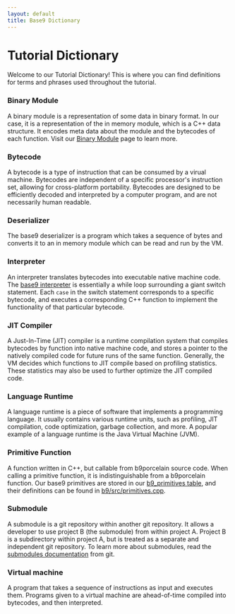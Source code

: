 ```yaml
---
layout: default
title: Base9 Dictionary
---
```


# Tutorial Dictionary

Welcome to our Tutorial Dictionary! This is where you can find definitions for terms and phrases used throughout the tutorial.

### Binary Module
A binary module is a representation of some data in binary format. In our case, it is a representation of the in memory module, which is a C++ data structure. It encodes meta data about the module and the bytecodes of each function. Visit our [Binary Module] page to learn more.  

[Binary Module]: ./FrontendAndBinaryMod.md#binary-format

### Bytecode 
A bytecode is a type of instruction that can be consumed by a virual machine. Bytecodes are independent of a specific processor's instruction set, allowing for cross-platform portability. Bytecodes are designed to be efficiently decoded and interpreted by a computer program, and are not necessarily human readable. 

### Deserializer
The base9 deserializer is a program which takes a sequence of bytes and converts it to an in memory module which can be read and run by the VM. 

### Interpreter 
An interpreter translates bytecodes into executable native machine code. The [base9 interpreter] is essentially a while loop surrounding a giant switch statement. Each `case` in the switch statement corresponds to a specific bytecode, and executes a corresponding C++ function to implement the functionality of that particular bytecode.

[base9 interpreter]: https://github.com/b9org/b9/blob/master/b9/src/ExecutionContext.cpp

### JIT Compiler 
A Just-In-Time (JIT) compiler is a runtime compilation system that compiles bytecodes by function into native machine code, and stores a pointer to the natively compiled code for future runs of the same function. Generally, the VM decides which functions to JIT compile based on profiling statistics. These statistics may also be used to further optimize the JIT compiled code.

### Language Runtime 
A language runtime is a piece of software that implements a programming language. It usually contains various runtime units, such as profiling, JIT compilation, code optimization, garbage collection, and more. A popular example of a language runtime is the Java Virtual Machine (JVM). 

### Primitive Function 
A function written in C++, but callable from b9porcelain source code. When calling a primitive function, it is indistinguishable from a b9porcelain function. Our base9 primitives are stored in our [b9_primitives table], and their definitions can be found in [b9/src/primitives.cpp]. 

[b9_primitives table]: https://github.com/b9org/b9/blob/master/js_compiler/b9stdlib.src
[b9/src/primitives.cpp]: https://github.com/b9org/b9/blob/master/b9/src/primitives.cpp

### Submodule 
A submodule is a git repository within another git repository. It allows a developer to use project B (the submodule) from within project A. Project B is a subdirectory within project A, but is treated as a separate and independent git repository. To learn more about submodules, read the [submodules documentation] from git.

[submodules documentation]: https://git-scm.com/book/en/v2/Git-Tools-Submodules

### Virtual machine 
A program that takes a sequence of instructions as input and executes them. Programs given to a virtual machine are ahead-of-time compiled into bytecodes, and then interpreted. 
